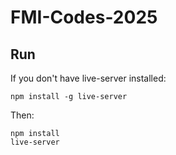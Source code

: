 # FMI-Codes-2025
## Run
If you don't have live-server installed:
```
npm install -g live-server
```

Then:
```
npm install
live-server
```
